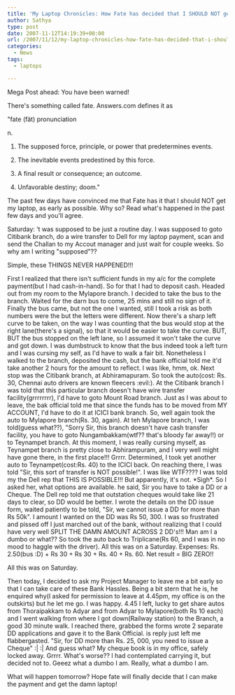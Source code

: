 ```yaml
---
title: 'My Laptop Chronicles: How Fate has decided that I SHOULD NOT get a lappy ASAP'
author: Sathya
type: post
date: 2007-11-12T14:19:39+00:00
url: /2007/11/12/my-laptop-chronicles-how-fate-has-decided-that-i-should-not-get-a-lappy-asap/
categories:
  - News
tags:
  - laptops

---
```

Mega Post ahead: You have been warned!

There's something called fate. Answers.com defines it as
  
"fate (fät) pronunciation
  
n.
  
1. The supposed force, principle, or power that predetermines events.
  
2. The inevitable events predestined by this force.
  
3. A final result or consequence; an outcome.
  
4. Unfavorable destiny; doom."

The past few days have convinced me that Fate has it that I should NOT get my laptop, as early as possible. Why so? Read what's happened in the past few days and you'll agree.
  
<!--more-->


  
Saturday: &#8216;t was supposed to be just a routine day. I was supposed to goto Citibank branch, do a wire transfer to Dell for my laptop payment, scan and send the Challan to my Accout manager and just wait for couple weeks. So why am I writing "supposed"??
  
Simple, these THINGS NEVER HAPPENED!!!

First I realized that there isn't sufficient funds in my a/c for the complete payment(but I had cash-in-hand). So for that I had to deposit cash. Headed out from my room to the Mylapore branch. I decided to take the bus to the branch. Waited for the darn bus to come, 25 mins and still no sign of it. Finally the bus came, but not the one I wanted, still I took a risk as both numbers were the but the letters were different. Now there's a sharp left curve to be taken, on the way I was counting that the bus would stop at the right lane(there's a signal), so that it would be easier to take the curve. BUT, BUT the bus stopped on the left lane, so I assumed it won't take the curve and got down. I was dumbstruck to know that the bus indeed took a left turn and I was cursing my self, as I'd have to walk a fair bit. Nonetheless I walked to the branch, deposited the cash, but the bank official told me it'd take another 2 hours for the amount to reflect. I was like, hmm, ok. Next stop was the Citibank branch, at Abhiramapuram. So took the auto(cost: Rs. 30, Chennai auto drivers are known fleecers :evil:). At the Citibank branch I was told that this particular branch doesn't have wire transfer facility(grrrrrrrr), I'd have to goto Mount Road branch. Just as I was about to leave, the bak official told me that since the funds has to be moved from MY ACCOUNT, I'd have to do it at ICICI bank branch. So, well again took the auto to Mylapore branch(Rs. 30, again). At teh Mylapore branch, I was told(guess what??), "Sorry Sir, this branch doesn't have cash transfer facility, you have to goto Nungambakkam(wtf?? that's bloody far away!!) or to Teynampet branch. At this moment, I was really cursing myself, as Teynampet branch is pretty close to Abhirampuram, and I very well might have gone there, in the first place!!! Grrrr. Determined, I took yet another auto to Teynampet(cost:Rs. 40) to the ICICI back. On reaching there, I was told "Sir, this sort of transfer is NOT possible!". I was like WTF???? I was told my the Dell rep that THIS IS POSSIBLE!!! But apparently, it's not. \*Sigh\*. So I asked her, what options are available. he said, Sir you have to take a DD or a Cheque. The Dell rep told me that outstation cheques would take like 21 days to clear, so DD would be better. I wrote the details on the DD issue form, waited patiently to be told, "Sir, we cannot issue a DD for more than Rs 50k". I amount I wanted on the DD was Rs 50, 300. I was so frustrated and pissed off I just marched out of the bank, without realizing that I could have very well SPLIT THE DAMN AMOUNT ACROSS 2 DD's!!! Man am I a dumbo or what?? So took the auto back to Triplicane(Rs 60, and I was in no mood to haggle with the driver). All this was on a Saturday. Expenses: Rs. 2.50(bus :D) + Rs 30 + Rs 30 + Rs. 40 + Rs. 60. Net result = BIG ZERO!!

All this was on Saturday.

Then today, I decided to ask my Project Manager to leave me a bit early so that I can take care of these Bank Hassles. Being a bit stern that he is, he enquired why(I asked for permission to leave at 4.45pm, my office is on the outskirts) but he let me go. I was happy. 4.45 I left, lucky to get share autos from Thoraipakkam to Adyar and from Adyar to Mylapore(both Rs 10 each) and I went walking from where I got down(Railway station) to the Branch, a good 30 minute walk. I reached there, grabbed the forms wrote 2 separate DD applications and gave it to the Bank Official. is reply just left me flabbergasted. "Sir, for DD more than Rs. 25, 000, you need to issue a Cheque" :| :| And guess what? My cheque book is in my office, safely locked away. Grrrr. What's worse?? I had contemplated carrying it, but decided not to. Geeez what a dumbo I am. Really, what a dumbo I am.

What will happen tomorrow? Hope fate will finally decide that I can make the payment and get the damn laptop!
